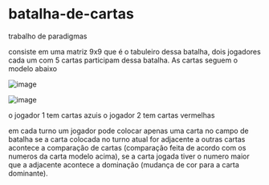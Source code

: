 # batalha-de-cartas
trabalho de paradigmas 

consiste em uma matriz 9x9 que é o tabuleiro dessa batalha, dois jogadores cada um com 5 cartas
participam dessa batalha. As cartas seguem o modelo abaixo


![image](https://github.com/ridkhj/batalha-de-cartas/assets/112950887/44985416-bdf5-4521-a623-c337fa7a60f9)

![image](https://github.com/ridkhj/batalha-de-cartas/assets/112950887/c0949eaa-ee2d-45ba-8428-f61b2c30b208)



o jogador 1 tem cartas azuis
o jogador 2 tem cartas vermelhas 

em cada turno um jogador pode colocar apenas uma carta no campo de batalha 
se a carta colocada no turno atual for adjacente a outras cartas acontece a 
comparação de cartas (comparação feita de acordo com os numeros da carta modelo
acima), se a carta jogada tiver o numero maior que a adjacente acontece a dominação
(mudança de cor para a carta dominante).
